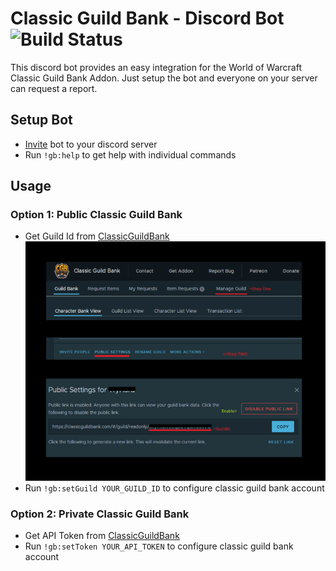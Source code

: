 # Classic Guild Bank - Discord Bot ![Build Status](https://travis-ci.com/scip92/guild-bank-bot.svg?branch=master)

This discord bot provides an easy integration for the World of Warcraft Classic Guild Bank Addon.
Just setup the bot and everyone on your server can request a report.

## Setup Bot

* [Invite](https://discordapp.com/api/oauth2/authorize?client_id=680461783399792677&permissions=10240&scope=bot) bot to your discord server 
* Run `!gb:help` to get help with individual commands

## Usage
### Option 1: Public Classic Guild Bank

* Get Guild Id from [ClassicGuildBank](https://classicguildbank.com) ![Screenshot_1](doc/screenshot_1.png)
* Run `!gb:setGuild YOUR_GUILD_ID` to configure classic guild bank account

### Option 2: Private Classic Guild Bank

* Get API Token from [ClassicGuildBank](https://classicguildbank.com)
* Run `!gb:setToken YOUR_API_TOKEN` to configure classic guild bank account
